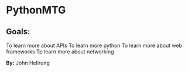 # PythonMTG
## Goals:
To learn more about APIs
To learn more python
To learn more about web frameworks
Tp learn more about networking

__By:__ John Hellrung
